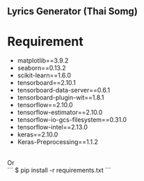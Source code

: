 ## Lyrics Generator (Thai Somg)<br>
# Requirement<br>
  * matplotlib==3.9.2
  * seaborn==0.13.2
  * scikit-learn==1.6.0
  * tensorboard==2.10.1
  * tensorboard-data-server==0.6.1
  * tensorboard-plugin-wit==1.8.1
  * tensorflow==2.10.0
  * tensorflow-estimator==2.10.0
  * tensorflow-io-gcs-filesystem==0.31.0
  * tensorflow-intel==2.13.0
  * keras==2.10.0
  * Keras-Preprocessing==1.1.2
<br>
  Or
 <br>
  ```
  $ pip install -r requirements.txt
  ```
<br>
